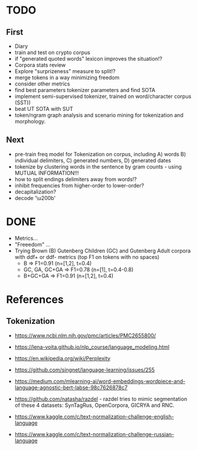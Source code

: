 # TODO

## First

- Diary
- train and test on crypto corpus
- if "generated quoted words" lexicon improves the situation!? 
- Corpora stats review
- Explore "surprizeness" measure to split!? 
- merge tokens in a way minimizing freedom 
- consider other metrics
- find best parameters tokenizer parameters and find SOTA 
- implement semi-supervised tokenizer, trained on word/character corpus (SST))
- beat UT SOTA with SUT 
- token/ngram graph analysis and scenario mining for tokenization and morphology.  

## Next

- pre-train freq model for Tokenization on corpus, including A) words B) individual delimiters, C) generated numbers, D) generated dates
- tokenize by clustering words in the sentence by gram counts - using MUTUAL INFORMATION!!!
- how to split endings delimiters away from words!?
- inhibit frequencies from higher-order to lower-order?
- decapitalization?
- decode '\u200b'


# DONE

- Metrics...
- "Freeedom" ...
- Trying Brown (B) Gutenberg Children (GC) and Gutenberg Adult corpora with ddf+ or ddf- metrics (top F1 on tokens with no spaces)
  - B => F1=0.91 (n=[1,2], t=0.4)
  - GC, GA, GC+GA => F1=0.78 (n=[1], t=0.4-0.8)
  - B+GC+GA => F1=0.91 (n=[1,2], t=0.4)


# References

## Tokenization

- https://www.ncbi.nlm.nih.gov/pmc/articles/PMC2655800/
- https://lena-voita.github.io/nlp_course/language_modeling.html
- https://en.wikipedia.org/wiki/Perplexity
- https://github.com/singnet/language-learning/issues/255
- https://medium.com/mlearning-ai/word-embeddings-wordpiece-and-language-agnostic-bert-labse-98c7626878c7

- https://github.com/natasha/razdel - razdel tries to mimic segmentation of these 4 datasets: SynTagRus, OpenCorpora, GICRYA and RNC.
- https://www.kaggle.com/c/text-normalization-challenge-english-language
- https://www.kaggle.com/c/text-normalization-challenge-russian-language
